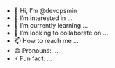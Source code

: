 - 👋 Hi, I’m @devopsmin
- 👀 I’m interested in ...
- 🌱 I’m currently learning ...
- 💞️ I’m looking to collaborate on ...
- 📫 How to reach me ...
- 😄 Pronouns: ...
- ⚡ Fun fact: ...

<!---
devopsmin/devopsmin is a ✨ special ✨ repository because its `README.md` (this file) appears on your GitHub profile.
You can click the Preview link to take a look at your changes.
--->
